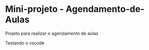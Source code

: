 # Mini-projeto - Agendamento-de-Aulas
Projeto para realizar o agendamento de aulas

Testando o vscode

